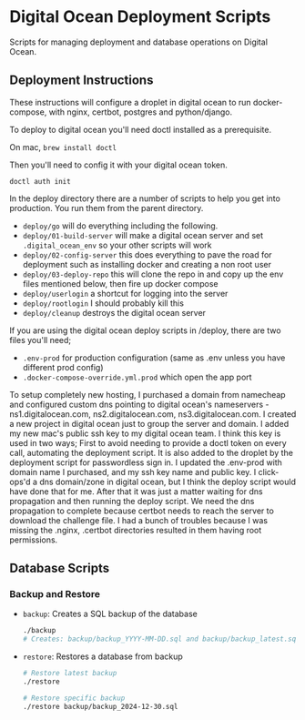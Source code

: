 # Digital Ocean Deployment Scripts

Scripts for managing deployment and database operations on Digital Ocean.

## Deployment Instructions

These instructions will configure a droplet in digital ocean to run docker-compose, with nginx, certbot, postgres and python/django.

To deploy to digital ocean you'll need doctl installed as a prerequisite.

On mac, `brew install doctl`

Then you'll need to config it with your digital ocean token. 

`doctl auth init`

In the deploy directory there are a number of scripts to help you get into production. You run them from the parent directory.

* `deploy/go` will do everything including the following.
* `deploy/01-build-server` will make a digital ocean server and set `.digital_ocean_env` so your other scripts will work
* `deploy/02-config-server` this does everything to pave the road for deployment such as installing docker and creating a non root user
* `deploy/03-deploy-repo` this will clone the repo in and copy up the env files mentioned below, then fire up docker compose 
* `deploy/userlogin` a shortcut for logging into the server
* `deploy/rootlogin` I should probably kill this
* `deploy/cleanup` destroys the digital ocean server

If you are using the digital ocean deploy scripts in /deploy, there are two files you'll need;

* `.env-prod` for production configuration (same as .env unless you have different prod config)
* `.docker-compose-override.yml.prod` which open the app port

To setup completely new hosting, I purchased a domain from namecheap and configured custom dns pointing to digital ocean's nameservers - ns1.digitalocean.com, ns2.digitalocean.com, ns3.digitalocean.com. I created a new project in digital ocean just to group the server and domain. I added my new mac's public ssh key to my digital ocean team. I think this key is used in two ways; First to avoid needing to provide a doctl token on every call, automating the deployment script. It is also added to the droplet by the deployment script for passwordless sign in. I updated the .env-prod with domain name I purchased, and my ssh key name and public key. I click-ops'd a dns domain/zone in digital ocean, but I think the deploy script would have done that for me. After that it was just a matter waiting for dns propagation and then running the deploy script. We need the dns propagation to complete because certbot needs to reach the server to download the challenge file. I had a bunch of troubles because I was missing the .nginx, .certbot directories resulted in them having root permissions.

## Database Scripts

### Backup and Restore

- `backup`: Creates a SQL backup of the database
  ```bash
  ./backup
  # Creates: backup/backup_YYYY-MM-DD.sql and backup/backup_latest.sql
  ```

- `restore`: Restores a database from backup
  ```bash
  # Restore latest backup
  ./restore
  
  # Restore specific backup
  ./restore backup/backup_2024-12-30.sql
  ```